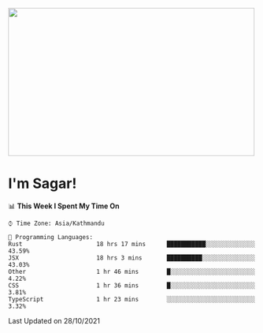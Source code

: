 
<img src="https://media.giphy.com/media/3ornk57KwDXf81rjWM/giphy.gif" width="500" height="300" frameBorder="0" class="giphy-embed" allowFullScreen></img>

#   I'm Sagar!

<!--START_SECTION:waka-->
📊 **This Week I Spent My Time On** 

```text
⌚︎ Time Zone: Asia/Kathmandu

💬 Programming Languages: 
Rust                     18 hrs 17 mins      ███████████░░░░░░░░░░░░░░   43.59% 
JSX                      18 hrs 3 mins       ██████████░░░░░░░░░░░░░░░   43.03% 
Other                    1 hr 46 mins        █░░░░░░░░░░░░░░░░░░░░░░░░   4.22% 
CSS                      1 hr 36 mins        █░░░░░░░░░░░░░░░░░░░░░░░░   3.81% 
TypeScript               1 hr 23 mins        ░░░░░░░░░░░░░░░░░░░░░░░░░   3.32%

```


 Last Updated on 28/10/2021
<!--END_SECTION:waka-->
